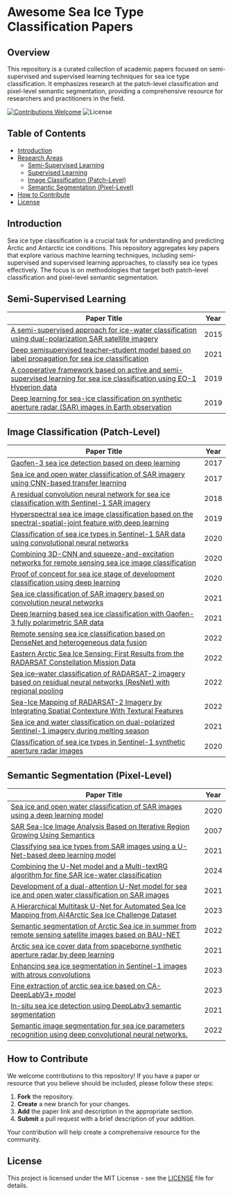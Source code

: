 # Awesome  Sea Ice Type Classification Papers

## Overview
This repository is a curated collection of academic papers focused on semi-supervised and supervised learning techniques for sea ice type classification. It emphasizes research at the patch-level classification and pixel-level semantic segmentation, providing a comprehensive resource for researchers and practitioners in the field.

[![Contributions Welcome](https://img.shields.io/badge/contributions-welcome-brightgreen.svg)](CONTRIBUTING.md) ![License](https://img.shields.io/badge/license-MIT-blue.svg)

## Table of Contents

- [Introduction](#introduction)
- [Research Areas](#research-areas)
  - [Semi-Supervised Learning](#semi-supervised-learning)
  - [Supervised Learning](#supervised-learning)
  - [Image Classification (Patch-Level)](#image-classification-patch-level)
  - [Semantic Segmentation (Pixel-Level)](#semantic-segmentation-pixel-level)
- [How to Contribute](#how-to-contribute)
- [License](#license)

## Introduction
Sea ice type classification is a crucial task for understanding and predicting Arctic and Antarctic ice conditions. This repository aggregates key papers that explore various machine learning techniques, including semi-supervised and supervised learning approaches, to classify sea ice types effectively. The focus is on methodologies that target both patch-level classification and pixel-level semantic segmentation.

## Semi-Supervised Learning

| Paper Title | Year |
|-------------|------|
| [A semi-supervised approach for ice-water classification using dual-polarization SAR satellite imagery](https://ieeexplore.ieee.org/document/7301380) | 2015|
| [Deep semisupervised teacher–student model based on label propagation for sea ice classification](https://ieeexplore.ieee.org/document/9573360)| 2021|
| [A cooperative framework based on active and semi-supervised learning for sea ice classification using EO-1 Hyperion data](https://www.jstage.jst.go.jp/article/tjsass/62/6/62_T-19-6/_pdf) | 2019|
| [Deep learning for sea-ice classification on synthetic aperture radar (SAR) images in Earth observation](https://www.diva-portal.org/smash/get/diva2:1450605/FULLTEXT01.pdf#page=27.19) | 2019|



## Image Classification (Patch-Level)

| Paper Title | Year |
|-------------|------|
| [Gaofen-3 sea ice detection based on deep learning](https://ieeexplore.ieee.org/document/8293267) | 2017 |
| [Sea ice and open water classification of SAR imagery using CNN-based transfer learning](https://ieeexplore.ieee.org/document/8127693) | 2017|
| [A residual convolution neural network for sea ice classification with Sentinel-1 SAR imagery](https://ieeexplore.ieee.org/document/8637496) | 2018|
| [Hyperspectral sea ice image classification based on the spectral-spatial-joint feature with deep learning](https://www.mdpi.com/2072-4292/11/18/2170) | 2019 |
| [Classification of sea ice types in Sentinel-1 SAR data using convolutional neural networks](https://www.mdpi.com/2072-4292/12/13/2165) | 2020|
| [Combining 3D-CNN and squeeze-and-excitation networks for remote sensing sea ice image classification](https://onlinelibrary.wiley.com/doi/10.1155/2020/8065396) | 2020|
| [Proof of concept for sea ice stage of development classification using deep learning](https://www.mdpi.com/2072-4292/12/15/2486) | 2020|
| [Sea ice classification of SAR imagery based on convolution neural networks](https://www.mdpi.com/2072-4292/13/9/1734) | 2021 |
| [Deep learning based sea ice classification with Gaofen-3 fully polarimetric SAR data](https://www.mdpi.com/2072-4292/13/8/1452) | 2021|
| [Remote sensing sea ice classification based on DenseNet and heterogeneous data fusion](https://www.spiedigitallibrary.org/journals/journal-of-applied-remote-sensing/volume-16/issue-4/044517/Remote-sensing-sea-ice-classification-based-on-DenseNet-and-heterogeneous/10.1117/1.JRS.16.044517.short#_=_) | 2022|
| [Eastern Arctic Sea Ice Sensing: First Results from the RADARSAT Constellation Mission Data](https://www.mdpi.com/2072-4292/14/5/1165)| 2022|
| [Sea ice–water classification of RADARSAT-2 imagery based on residual neural networks (ResNet) with regional pooling](https://www.mdpi.com/2072-4292/14/13/3025) | 2022|
| [Sea-Ice Mapping of RADARSAT-2 Imagery by Integrating Spatial Contexture With Textural Features](https://ieeexplore.ieee.org/document/9887856) | 2022|
| [Sea ice and water classification on dual-polarized Sentinel-1 imagery during melting season](https://tc.copernicus.org/preprints/tc-2021-85) | 2021|
| [ Classification of sea ice types in Sentinel-1 synthetic aperture radar images](https://tc.copernicus.org/articles/14/2629/2020) | 2020|
## Semantic Segmentation (Pixel-Level)

| Paper Title | Year |
|-------------|------|
| [Sea ice and open water classification of SAR images using a deep learning model](https://ieeexplore.ieee.org/document/9323990)| 2020 |
| [SAR Sea-Ice Image Analysis Based on Iterative Region Growing Using Semantics](https://ieeexplore.ieee.org/abstract/document/4378543) | 2007 |
| [Classifying sea ice types from SAR images using a U-Net-based deep learning model](https://ieeexplore.ieee.org/document/9554511) | 2021|
| [Combining the U-Net model and a Multi-textRG algorithm for fine SAR ice-water classification](https://egusphere.copernicus.org/preprints/2024/egusphere-2024-1177/) | 2024 |
| [Development of a dual-attention U-Net model for sea ice and open water classification on SAR images](https://ieeexplore.ieee.org/document/9361068) |2021|
| [A Hierarchical Multitask U-Net for Automated Sea Ice Mapping from AI4Arctic Sea Ice Challenge Dataset](https://ieeexplore.ieee.org/document/10337385) | 2023 |
| [Semantic segmentation of Arctic Sea ice in summer from remote sensing satellite images based on BAU-NET](https://www.spiedigitallibrary.org/journals/journal-of-applied-remote-sensing/volume-16/issue-4/046514/Semantic-segmentation-of-Arctic-Sea-ice-in-summer-from-remote/10.1117/1.JRS.16.046514.short) | 2022|
| [Arctic sea ice cover data from spaceborne synthetic aperture radar by deep learning](https://essd.copernicus.org/articles/13/2723/2021/) | 2021|
| [Enhancing sea ice segmentation in Sentinel-1 images with atrous convolutions](https://www.tandfonline.com/doi/full/10.1080/01431161.2023.2248560) | 2023|
| [Fine extraction of arctic sea ice based on CA-DeepLabV3+ model](https://www.spiedigitallibrary.org/conference-proceedings-of-spie/12797/127971P/Fine-extraction-of-arctic-sea-ice-based-on-CA-DeepLabV3/10.1117/12.3007422.short) | 2023|
| [In-situ sea ice detection using DeepLabv3 semantic segmentation](https://ieeexplore.ieee.org/document/9705801) | 2021|
| [Semantic image segmentation for sea ice parameters recognition using deep convolutional neural networks.](https://www.sciencedirect.com/science/article/pii/S1569843222000875) | 2022|


## How to Contribute

We welcome contributions to this repository! If you have a paper or resource that you believe should be included, please follow these steps:

1. **Fork** the repository.
2. **Create** a new branch for your changes.
3. **Add** the paper link and description in the appropriate section.
4. **Submit** a pull request with a brief description of your addition.

Your contribution will help create a comprehensive resource for the community.

## License

This project is licensed under the MIT License - see the [LICENSE](LICENSE) file for details.
